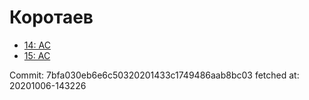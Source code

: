 # Коротаев
- [14: AC](14.md)
- [15: AC](15.md)

Commit: 7bfa030eb6e6c50320201433c1749486aab8bc03
 fetched at: 20201006-143226
